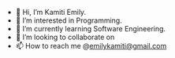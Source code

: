 - 👋 Hi, I’m Kamiti Emily.
- 👀 I’m interested in Programming.
- 🌱 I’m currently learning Software Engineering.
- 💞️ I’m looking to collaborate on 
- 📫 How to reach me @emilykamiti@gmail.com

<!---
emilykamiti/emilykamiti is a ✨ special ✨ repository because its `README.md` (this file) appears on your GitHub profile.
You can click the Preview link to take a look at your changes.
--->
